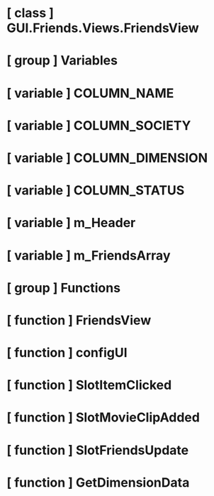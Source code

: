 # [ class ] GUI.Friends.Views.FriendsView

# [ group ] Variables

# [ variable ] COLUMN_NAME

# [ variable ] COLUMN_SOCIETY

# [ variable ] COLUMN_DIMENSION

# [ variable ] COLUMN_STATUS

# [ variable ] m_Header

# [ variable ] m_FriendsArray

# [ group ] Functions

# [ function ] FriendsView

# [ function ] configUI

# [ function ] SlotItemClicked

# [ function ] SlotMovieClipAdded

# [ function ] SlotFriendsUpdate

# [ function ] GetDimensionData

